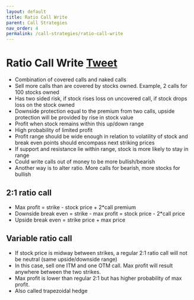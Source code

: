 ```yaml
---
layout: default
title: Ratio Call Write
parent: Call Strategies
nav_order: 4
permalink: /call-strategies/ratio-call-write
---
```

# Ratio Call Write <a href="https://twitter.com/share?ref_src=twsrc%5Etfw" class="twitter-share-button" data-text="Quick reference guide for Ratio Call Write #optionstrategy via #optionnotes" data-url="http://optionnotes.com/call-strategies/ratio-call-write" data-related="" data-show-count="false">Tweet</a><script async src="https://platform.twitter.com/widgets.js" charset="utf-8"></script>
- Combination of covered calls and naked calls
- Sell more calls than are covered by stocks owned. Example, 2 calls for 100 stocks owned
- Has two sided risk, if stock rises loss on uncovered call, if stock drops loss on the stock owned
- Downside protection equal to the premium from two calls, upside protection will be provided by rise in stock value
- Profit when stock remains within this up/down range
- High probability of limited profit
- Profit range should be wide enough in relation to volatility of stock and break even points should encompass next striking prices
- If support and resistance lie within range, stock is more likely to stay in range
- Could write calls out of money to be more bullish/bearish
- Another way is to alter ratio. More calls for bearish, more stocks  for bullish

## 2:1 ratio call
- Max profit  = strike - stock price + 2*call premium
- Downside break even = strike - max profit = stock price - 2*call price
- Upside break even = strike price + max price 

## Variable ratio call
- If stock price is midway between strikes, a regular 2:1 ratio call will not be neutral (same upside/downside range)
- In this case, sell one ITM and one OTM call. Max profit will result anywhere between the two strikes.
- Max profit is lower than regular 2:1 but has higher probability of max profit.
- Also called trapezoidal hedge